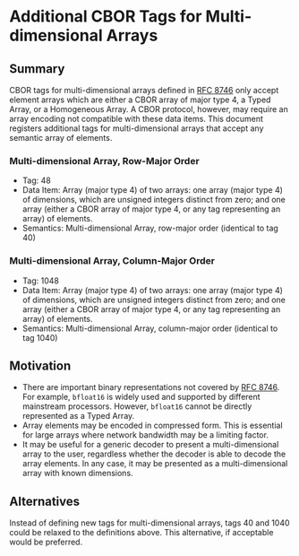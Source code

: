 # Additional CBOR Tags for Multi-dimensional Arrays

## Summary

CBOR tags for multi-dimensional arrays defined in [RFC 8746] only accept element arrays which are either a CBOR array of major type 4, a Typed Array, or a Homogeneous Array. A CBOR protocol, however, may require an array encoding not compatible with these data items. This document registers additional tags for multi-dimensional arrays that accept any semantic array of elements.

### Multi-dimensional Array, Row-Major Order

* Tag: 48
* Data Item: Array (major type 4) of two arrays: one array (major type 4) of dimensions, which are unsigned integers distinct from zero; and one array (either a CBOR array of major type 4, or any tag representing an array) of elements.
* Semantics: Multi-dimensional Array, row-major order (identical to tag 40)

### Multi-dimensional Array, Column-Major Order

* Tag: 1048
* Data Item: Array (major type 4) of two arrays: one array (major type 4) of dimensions, which are unsigned integers distinct from zero; and one array (either a CBOR array of major type 4, or any tag representing an array) of elements.
* Semantics: Multi-dimensional Array, column-major order (identical to tag 1040)

## Motivation

* There are important binary representations not covered by [RFC 8746]. For example, `bfloat16` is widely used and supported by different mainstream processors. However, `bfloat16` cannot be directly represented as a Typed Array.
* Array elements may be encoded in compressed form. This is essential for large arrays where network bandwidth may be a limiting factor.
* It may be useful for a generic decoder to present a multi-dimensional array to the user, regardless whether the decoder is able to decode the array elements. In any case, it may be presented as a multi-dimensional array with known dimensions.

## Alternatives

Instead of defining new tags for multi-dimensional arrays, tags 40 and 1040 could be relaxed to the definitions above. This alternative, if acceptable would be preferred.

[RFC 8746]: https://www.rfc-editor.org/info/rfc8746
